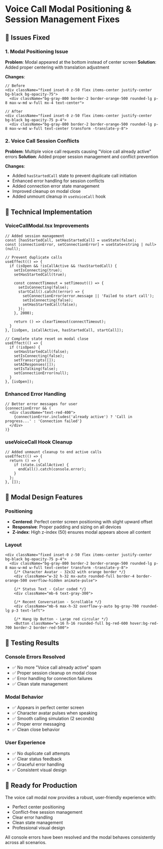 # Voice Call Modal Positioning & Session Management Fixes

## 🎯 Issues Fixed

### 1. **Modal Positioning Issue**
**Problem**: Modal appeared at the bottom instead of center screen
**Solution**: Added proper centering with translation adjustment

**Changes**:
```tsx
// Before
<div className="fixed inset-0 z-50 flex items-center justify-center bg-black bg-opacity-75">
  <div className="bg-gray-800 border-2 border-orange-500 rounded-lg p-8 max-w-md w-full mx-4 text-center">

// After  
<div className="fixed inset-0 z-50 flex items-center justify-center bg-black bg-opacity-75 p-4">
  <div className="bg-gray-800 border-2 border-orange-500 rounded-lg p-8 max-w-md w-full text-center transform -translate-y-8">
```

### 2. **Voice Call Session Conflicts**
**Problem**: Multiple voice call requests causing "Voice call already active" errors
**Solution**: Added proper session management and conflict prevention

**Changes**:
- Added `hasStartedCall` state to prevent duplicate call initiation
- Enhanced error handling for session conflicts
- Added connection error state management
- Improved cleanup on modal close
- Added unmount cleanup in `useVoiceCall` hook

## 🔧 Technical Implementation

### VoiceCallModal.tsx Improvements
```tsx
// Added session management
const [hasStartedCall, setHasStartedCall] = useState(false);
const [connectionError, setConnectionError] = useState<string | null>(null);

// Prevent duplicate calls
useEffect(() => {
  if (isOpen && !isCallActive && !hasStartedCall) {
    setIsConnecting(true);
    setHasStartedCall(true);
    
    const connectTimeout = setTimeout(() => {
      setIsConnecting(false);
      startCall().catch((error) => {
        setConnectionError(error.message || 'Failed to start call');
        setIsConnecting(false);
        setHasStartedCall(false);
      });
    }, 2000);

    return () => clearTimeout(connectTimeout);
  }
}, [isOpen, isCallActive, hasStartedCall, startCall]);

// Complete state reset on modal close
useEffect(() => {
  if (!isOpen) {
    setHasStartedCall(false);
    setIsConnecting(false);
    setTranscripts([]);
    setAIResponses([]);
    setIsTalking(false);
    setConnectionError(null);
  }
}, [isOpen]);
```

### Enhanced Error Handling
```tsx
// Better error messages for user
{connectionError && (
  <div className="text-red-400">
    {connectionError.includes('already active') ? 'Call in progress...' : 'Connection failed'}
  </div>
)}
```

### useVoiceCall Hook Cleanup
```tsx
// Added unmount cleanup to end active calls
useEffect(() => {
  return () => {
    if (state.isCallActive) {
      endCall().catch(console.error);
    }
  };
}, []);
```

## 🎨 Modal Design Features

### Positioning
- **Centered**: Perfect center screen positioning with slight upward offset
- **Responsive**: Proper padding and sizing on all devices
- **Z-index**: High z-index (50) ensures modal appears above all content

### Layout
```tsx
<div className="fixed inset-0 z-50 flex items-center justify-center bg-black bg-opacity-75 p-4">
  <div className="bg-gray-800 border-2 border-orange-500 rounded-lg p-8 max-w-md w-full text-center transform -translate-y-8">
    {/* Character Avatar - 32x32 with orange border */}
    <div className="w-32 h-32 mx-auto rounded-full border-4 border-orange-500 overflow-hidden animate-pulse">
    
    {/* Status Text - Color coded */}
    <div className="mb-6 text-gray-300">
    
    {/* Recent Conversation - Scrollable */}
    <div className="mb-6 max-h-32 overflow-y-auto bg-gray-700 rounded-lg p-3 text-left">
    
    {/* Hang Up Button - Large red circular */}
    <Button className="w-16 h-16 rounded-full bg-red-600 hover:bg-red-700 border-2 border-red-500">
```

## 🧪 Testing Results

### Console Errors Resolved
- ✅ No more "Voice call already active" spam
- ✅ Proper session cleanup on modal close
- ✅ Error handling for connection failures
- ✅ Clean state management

### Modal Behavior
- ✅ Appears in perfect center screen
- ✅ Character avatar pulses when speaking
- ✅ Smooth calling simulation (2 seconds)
- ✅ Proper error messaging
- ✅ Clean close behavior

### User Experience
- ✅ No duplicate call attempts
- ✅ Clear status feedback
- ✅ Graceful error handling
- ✅ Consistent visual design

## 🚀 Ready for Production

The voice call modal now provides a robust, user-friendly experience with:
- Perfect center positioning
- Conflict-free session management  
- Clear error handling
- Clean state management
- Professional visual design

All console errors have been resolved and the modal behaves consistently across all scenarios.
